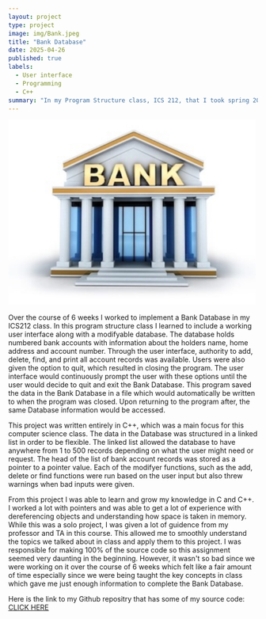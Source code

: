 ```yaml
---
layout: project
type: project
image: img/Bank.jpeg
title: "Bank Database"
date: 2025-04-26
published: true
labels:
  - User interface
  - Programming
  - C++
summary: "In my Program Structure class, ICS 212, that I took spring 2025 I worked to create a Bank Database."
---
```


<div class="text-center p-4">
  <img width="500px" src="../img/Bank.jpeg" class="img-thumbnail" >
</div>

Over the course of 6 weeks I worked to implement a Bank Database in my ICS212 class. In this program structure class I learned to include a working user interface along with a modifyable database. The database holds numbered bank accounts with information about the holders name, home address and account number. Through the user interface, authority to add, delete, find, and print all account records was available. Users were also given the option to quit, which resulted in closing the program. The user interface would continuously prompt the user with these options until the user would decide to quit and exit the Bank Database. This program saved the data in the Bank Database in a file which would automatically be written to when the program was closed. Upon returning to the program after, the same Database information would be accessed. 

This project was written entirely in C++, which was a main focus for this computer science class. The data in the Database was structured in a linked list in order to be flexible. The linked list allowed the database to have anywhere from 1 to 500 records depending on what the user might need or request. The head of the list of bank account records was stored as a pointer to a pointer value. Each of the modifyer functions, such as the add, delete or find functions were run based on the user input but also threw warnings when bad inputs were given. 

From this project I was able to learn and grow my knowledge in C and C++. I worked a lot with pointers and was able to get a lot of experience with dereferencing objects and understanding how space is taken in memory. While this was a solo project, I was given a lot of guidence from my professor and TA in this course. This allowed me to smoothly understand the topics we talked about in class and apply them to this project. I was responsible for making 100% of the source code so this assignment seemed very daunting in the beginning. However, it wasn't so bad since we were working on it over the course of 6 weeks which felt like a fair amount of time especially since we were being taught the key concepts in class which gave me just enough information to complete the Bank Database.

Here is the link to my Github repositry that has some of my source code: [CLICK HERE](https://github.com/Miley-Chun/Bank-Database---Source-code)


